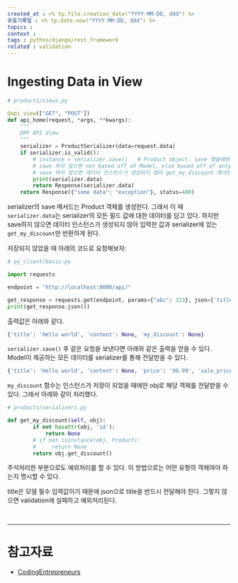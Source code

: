 ```yaml
---
created_at : <% tp.file.creation_date("YYYY-MM-DD, ddd") %>
유효기록일 : <% tp.date.now("YYYY-MM-DD, ddd") %>
topics : 
context : 
tags : python/django/rest_framework
related : validation
---
```

# Ingesting Data in View

```python
# products/views.py

@api_view(["GET", "POST"])
def api_home(request, *args, **kwargs):
    """
    DRF API View
    """
    serializer = ProductSerializer(data=request.data)
    if serializer.is_valid():
        # instance = serializer.save()   # Product object. save 했을때와 하지 않았을 때 리턴값이 다르다.
        # save 하지 않으면 not based off of Model, else based off of only serializer
        # save 하지 않으면 데이터 인스턴스가 생성되지 않아 get_my_discount 메서드에 obj가 전달되지 않는다.
        print(serializer.data)   
        return Response(serializer.data)
    return Response({"some data": "exception"}, status=400)
```
serializer의 save 메서드는 Product 객체를 생성한다. 그래서 이 때 `serializer.data`는 serializer의 모든 필드 값에 대한 데이터를 담고 있다. 하지만 save하지 않으면 데이터 인스턴스가 생성되지 않아 입력한 값과 serializer에 있는 `get_my_discount`만 반환하게 된다.

저장되지 않았을 때 아래의 코드로 요청해보자:
```python
# py_client/basic.py

import requests

endpoint = "http://localhost:8000/api/"

get_response = requests.get(endpoint, params={"abc": 123}, json={'title': 'Hello world'})
print(get_response.json())
```
출력값은 아래와 같다.
```python
{'title': 'Hello world', 'content': None, 'my_discount': None}
```

`serializer.save()` 후 같은 요청을 보낸다면 아래와 같은 출력을 얻을 수 있다. Model이 제공하는 모든 데이터를 serializer를 통해 전달받을 수 있다.
```python
{'title': 'Hello world', 'content': None, 'price': '99.99', 'sale_price': '79.99', 'get_discount': '122', 'my_discount': '122'}
```
`my_discount` 함수는 인스턴스가 저장이 되었을 때에만 obj로 해당 객체를 전달받을 수 있다. 그래서 아래와 같이 처리했다.
```python
# products/serializers.py

def get_my_discount(self, obj):
        if not hasattr(obj, 'id'):
            return None
        # if not isinstance(obj, Product):
        #     return None
        return obj.get_discount()
```
주석처리한 부분으로도 예외처리를 할 수 있다. 이 방법으로는 어떤 유형의 객체여야 하는지 명시할 수 있다.

title은 모델 필수 입력값이기 때문에 json으로 title을 반드시 전달해야 한다. 그렇지 않으면 validation에 실패하고 예외처리된다.

<br>

---
# 참고자료
- [CodingEntrepreneurs](https://youtu.be/c708Nf0cHrs)

[^1]: